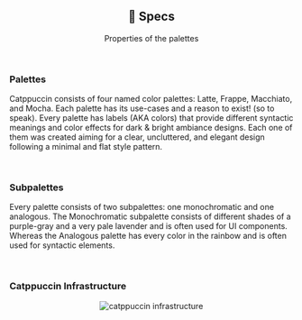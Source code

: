 <p align="center">
  <h2 align="center">🍙 Specs</h2>
</p>

<p align="center">
	Properties of the palettes
</p>

&nbsp;

### Palettes

Catppuccin consists of four named color palettes: Latte, Frappe, Macchiato, and Mocha. Each palette has its use-cases and a reason to exist! (so to speak). Every palette has labels (AKA colors) that provide different syntactic meanings and color effects for dark & bright ambiance designs. Each one of them was created aiming for a clear, uncluttered, and elegant design following a minimal and flat style pattern.

&nbsp;

### Subpalettes

Every palette consists of two subpalettes: one monochromatic and one analogous. The Monochromatic subpalette consists of different shades of a purple-gray and a very pale lavender and is often used for UI components. Whereas the Analogous palette has every color in the rainbow and is often used for syntactic elements.

&nbsp;

### Catppuccin Infrastructure

<p align="center">
<img src="https://raw.githubusercontent.com/catppuccin/catppuccin/main/assets/palette/infrastructure.png" alt="catppuccin infrastructure"/>
</p>
